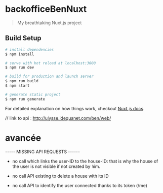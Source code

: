 # backofficeBenNuxt

> My breathtaking Nuxt.js project

## Build Setup

``` bash
# install dependencies
$ npm install

# serve with hot reload at localhost:3000
$ npm run dev

# build for production and launch server
$ npm run build
$ npm start

# generate static project
$ npm run generate
```

For detailed explanation on how things work, checkout [Nuxt.js docs](https://nuxtjs.org).


// link to api : http://ulysse.idequanet.com/ben/web/

# avancée 



-----  MISSING API REQUESTS ------ 

- no call which links the user-ID to the house-ID: that is why the house of the user is not visible if not created by him.

- no call API existing to delete a house with its ID

- no call API to identify the user connected thanks to its token (/me)

